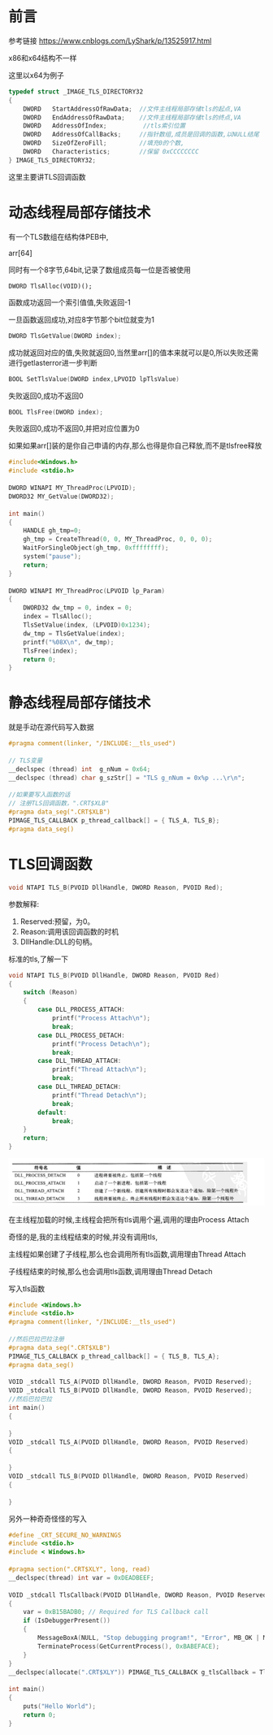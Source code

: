 # 前言

参考链接 https://www.cnblogs.com/LyShark/p/13525917.html



x86和x64结构不一样

这里以x64为例子



```c
typedef struct _IMAGE_TLS_DIRECTORY32
{
    DWORD   StartAddressOfRawData;	//文件主线程局部存储tls的起点,VA
    DWORD   EndAddressOfRawData;	//文件主线程局部存储tls的终点,VA
    DWORD   AddressOfIndex;          //tls索引位置
    DWORD   AddressOfCallBacks;     //指针数组,成员是回调的函数,以NULL结尾
    DWORD   SizeOfZeroFill;			//填充0的个数,
    DWORD   Characteristics;		//保留 0xCCCCCCCC
} IMAGE_TLS_DIRECTORY32;
```

这里主要讲TLS回调函数



# 动态线程局部存储技术

有一个TLS数组在结构体PEB中,

arr[64]

同时有一个8字节,64bit,记录了数组成员每一位是否被使用

```
DWORD TlsAlloc(VOID)();
```

函数成功返回一个索引值值,失败返回-1

一旦函数返回成功,对应8字节那个bit位就变为1



```c
DWORD TlsGetValue(DWORD index);
```

成功就返回对应的值,失败就返回0,当然里arr[]的值本来就可以是0,所以失败还需进行getlasterror进一步判断



```c
BOOL SetTlsValue(DWORD index,LPVOID lpTlsValue)
```

失败返回0,成功不返回0



```c
BOOL TlsFree(DWORD index);
```

失败返回0,成功不返回0,并把对应位置为0



如果如果arr[]装的是你自己申请的内存,那么也得是你自己释放,而不是tlsfree释放

```c
#include<Windows.h>
#include <stdio.h>

DWORD WINAPI MY_ThreadProc(LPVOID);
DWORD32 MY_GetValue(DWORD32);

int main()
{
    HANDLE gh_tmp=0;
    gh_tmp = CreateThread(0, 0, MY_ThreadProc, 0, 0, 0);
    WaitForSingleObject(gh_tmp, 0xffffffff);
    system("pause");
    return;
}

DWORD WINAPI MY_ThreadProc(LPVOID lp_Param)
{
    DWORD32 dw_tmp = 0, index = 0;
    index = TlsAlloc();
    TlsSetValue(index, (LPVOID)0x1234);
    dw_tmp = TlsGetValue(index);
    printf("%08X\n", dw_tmp);
    TlsFree(index);
    return 0;
}
```



# 静态线程局部存储技术



就是手动在源代码写入数据

```c
#pragma comment(linker, "/INCLUDE:__tls_used")

// TLS变量
__declspec (thread) int  g_nNum = 0x64;
__declspec (thread) char g_szStr[] = "TLS g_nNum = 0x%p ...\r\n";

//如果要写入函数的话
// 注册TLS回调函数，".CRT$XLB"
#pragma data_seg(".CRT$XLB")
PIMAGE_TLS_CALLBACK p_thread_callback[] = { TLS_A, TLS_B};
#pragma data_seg()
```



# TLS回调函数



```c
void NTAPI TLS_B(PVOID DllHandle, DWORD Reason, PVOID Red);
```

参数解释:

1. Reserved:预留，为0。
2. Reason:调用该回调函数的时机
3. DllHandle:DLL的句柄。



标准的tls,了解一下

```c
void NTAPI TLS_B(PVOID DllHandle, DWORD Reason, PVOID Red)
{
    switch (Reason)
    {
        case DLL_PROCESS_ATTACH:
            printf("Process Attach\n");
            break;
        case DLL_PROCESS_DETACH:
            printf("Process Detach\n");
            break;
        case DLL_THREAD_ATTACH:
            printf("Thread Attach\n");
            break;
        case DLL_THREAD_DETACH:
            printf("Thread Detach\n");
            break;
        default:
            break;
    }
    return;
}
```

![Untitled](img/7dd3496d4e184434a98edc11de043e96Untitled15.png)

在主线程加载的时候,主线程会把所有tls调用个遍,调用的理由Process Attach

奇怪的是,我的主线程结束的时候,并没有调用tls,

主线程如果创建了子线程,那么也会调用所有tls函数,调用理由Thread Attach

子线程结束的时候,那么也会调用tls函数,调用理由Thread Detach

写入tls函数

```c
#include <Windows.h>
#include <stdio.h>
#pragma comment(linker, "/INCLUDE:__tls_used")

//然后巴拉巴拉注册
#pragma data_seg(".CRT$XLB")
PIMAGE_TLS_CALLBACK p_thread_callback[] = { TLS_B, TLS_A};
#pragma data_seg()

VOID _stdcall TLS_A(PVOID DllHandle, DWORD Reason, PVOID Reserved);
VOID _stdcall TLS_B(PVOID DllHandle, DWORD Reason, PVOID Reserved);
//然后巴拉巴拉
int main()
{

}
VOID _stdcall TLS_A(PVOID DllHandle, DWORD Reason, PVOID Reserved)
{

}
VOID _stdcall TLS_B(PVOID DllHandle, DWORD Reason, PVOID Reserved)
{

}
```

另外一种奇奇怪怪的写入

```c
#define _CRT_SECURE_NO_WARNINGS
#include <stdio.h>
#include < Windows.h>

#pragma section(".CRT$XLY", long, read)
__declspec(thread) int var = 0xDEADBEEF;

VOID _stdcall TlsCallback(PVOID DllHandle, DWORD Reason, PVOID Reserved)
{
    var = 0xB15BADB0; // Required for TLS Callback call
    if (IsDebuggerPresent())
    {
        MessageBoxA(NULL, "Stop debugging program!", "Error", MB_OK | MB_ICONERROR);
        TerminateProcess(GetCurrentProcess(), 0xBABEFACE);
    }
}
__declspec(allocate(".CRT$XLY")) PIMAGE_TLS_CALLBACK g_tlsCallback = TlsCallback;

int main()
{
    puts("Hello World");
    return 0;
}
```

# 